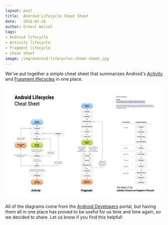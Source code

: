 ```yaml
---
layout: post
title:  Android Lifecycle Cheat Sheet
date:   2016-01-26
author: Ernest Walzel
tags:
- Android lifecycle
- Activity lifecycle
- Fragment lifecycle
- cheat sheet
image: /img/android-lifecycles-cheat-sheet.jpg
---
```


We've put together a simple cheat sheet that summarizes Android's
[Activity](http://developer.android.com/guide/components/activities.html) and
[Fragment lifecycles](http://developer.android.com/guide/components/fragments.html) in one place.

[![Android Lifecycle Cheat Sheet](/img/android-lifecycles-cheat-sheet.jpg)](https://docs.google.com/drawings/d/1UDBkX4KE1K5ZWQ_wRw0ffXUSxzaaosddJxsRtRxDREQ/edit?usp=sharing)

All of the diagrams come from the [Android Developers](http://developer.android.com/index.html) portal, but having them all in one place has proved to be useful for us time and time again, so we decided to share. Let us know if you find this helpful!

